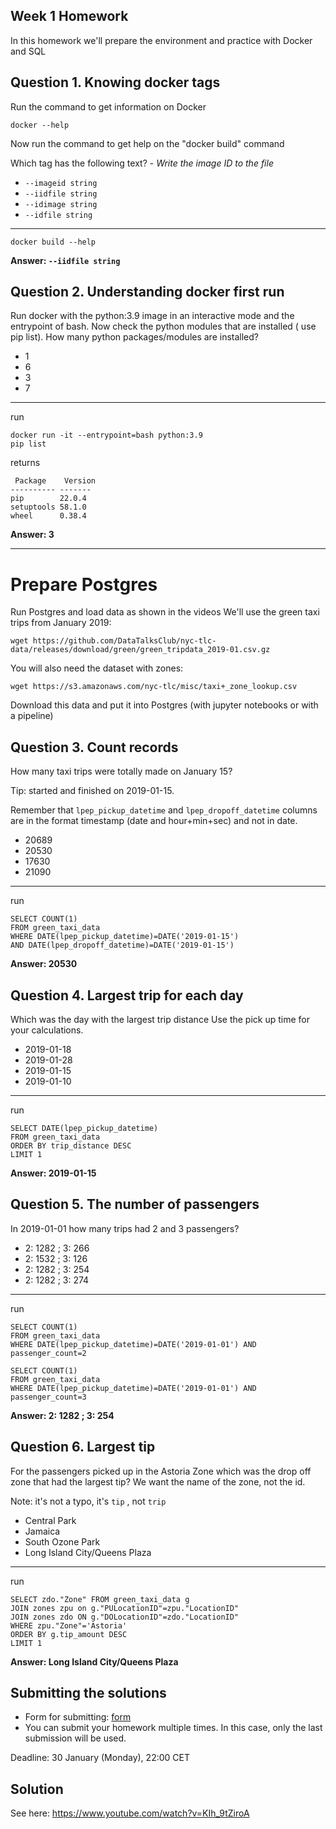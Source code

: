## Week 1 Homework

In this homework we'll prepare the environment 
and practice with Docker and SQL


## Question 1. Knowing docker tags

Run the command to get information on Docker 

```docker --help```

Now run the command to get help on the "docker build" command

Which tag has the following text? - *Write the image ID to the file* 

- `--imageid string`
- `--iidfile string`
- `--idimage string`
- `--idfile string`

-------------------------------
```docker build --help``` 

**Answer: `--iidfile string`**



## Question 2. Understanding docker first run 

Run docker with the python:3.9 image in an interactive mode and the entrypoint of bash.
Now check the python modules that are installed ( use pip list). 
How many python packages/modules are installed?

- 1
- 6
- 3
- 7

-------------------------------
run
```
docker run -it --entrypoint=bash python:3.9
pip list
```
returns
```
 Package    Version
---------- -------
pip        22.0.4
setuptools 58.1.0
wheel      0.38.4
```
**Answer: 3**



-------------------------------
# Prepare Postgres

Run Postgres and load data as shown in the videos
We'll use the green taxi trips from January 2019:

```wget https://github.com/DataTalksClub/nyc-tlc-data/releases/download/green/green_tripdata_2019-01.csv.gz```

You will also need the dataset with zones:

```wget https://s3.amazonaws.com/nyc-tlc/misc/taxi+_zone_lookup.csv```

Download this data and put it into Postgres (with jupyter notebooks or with a pipeline)


## Question 3. Count records 

How many taxi trips were totally made on January 15?

Tip: started and finished on 2019-01-15. 

Remember that `lpep_pickup_datetime` and `lpep_dropoff_datetime` columns are in the format timestamp (date and hour+min+sec) and not in date.

- 20689
- 20530
- 17630
- 21090

-------------------------------
run
```
SELECT COUNT(1)
FROM green_taxi_data 
WHERE DATE(lpep_pickup_datetime)=DATE('2019-01-15')
AND DATE(lpep_dropoff_datetime)=DATE('2019-01-15')
```
**Answer: 20530**



## Question 4. Largest trip for each day

Which was the day with the largest trip distance
Use the pick up time for your calculations.

- 2019-01-18
- 2019-01-28
- 2019-01-15
- 2019-01-10

-------------------------------
run
```
SELECT DATE(lpep_pickup_datetime)
FROM green_taxi_data 
ORDER BY trip_distance DESC
LIMIT 1
```
**Answer: 2019-01-15**



## Question 5. The number of passengers

In 2019-01-01 how many trips had 2 and 3 passengers?
 
- 2: 1282 ; 3: 266
- 2: 1532 ; 3: 126
- 2: 1282 ; 3: 254
- 2: 1282 ; 3: 274

-------------------------------
run
```
SELECT COUNT(1)
FROM green_taxi_data 
WHERE DATE(lpep_pickup_datetime)=DATE('2019-01-01') AND passenger_count=2

SELECT COUNT(1)
FROM green_taxi_data 
WHERE DATE(lpep_pickup_datetime)=DATE('2019-01-01') AND passenger_count=3
```
**Answer: 2: 1282 ; 3: 254**



## Question 6. Largest tip

For the passengers picked up in the Astoria Zone which was the drop off zone that had the largest tip?
We want the name of the zone, not the id.

Note: it's not a typo, it's `tip` , not `trip`

- Central Park
- Jamaica
- South Ozone Park
- Long Island City/Queens Plaza

-------------------------------
run
```
SELECT zdo."Zone" FROM green_taxi_data g 
JOIN zones zpu on g."PULocationID"=zpu."LocationID" 
JOIN zones zdo ON g."DOLocationID"=zdo."LocationID"
WHERE zpu."Zone"='Astoria'
ORDER BY g.tip_amount DESC
LIMIT 1
```
**Answer: Long Island City/Queens Plaza**



## Submitting the solutions

* Form for submitting: [form](https://forms.gle/EjphSkR1b3nsdojv7)
* You can submit your homework multiple times. In this case, only the last submission will be used. 

Deadline: 30 January (Monday), 22:00 CET


## Solution

See here: https://www.youtube.com/watch?v=KIh_9tZiroA
